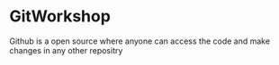 # GitWorkshop
Github is a open source where  anyone can access the code and make changes in any other repositry
